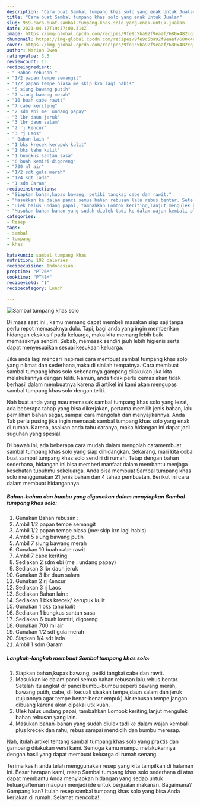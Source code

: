 ```yaml
---
description: "Cara buat Sambal tumpang khas solo yang enak Untuk Jualan"
title: "Cara buat Sambal tumpang khas solo yang enak Untuk Jualan"
slug: 959-cara-buat-sambal-tumpang-khas-solo-yang-enak-untuk-jualan
date: 2021-04-17T19:37:00.314Z
image: https://img-global.cpcdn.com/recipes/9fe9c5ba92f9eaaf/680x482cq70/sambal-tumpang-khas-solo-foto-resep-utama.jpg
thumbnail: https://img-global.cpcdn.com/recipes/9fe9c5ba92f9eaaf/680x482cq70/sambal-tumpang-khas-solo-foto-resep-utama.jpg
cover: https://img-global.cpcdn.com/recipes/9fe9c5ba92f9eaaf/680x482cq70/sambal-tumpang-khas-solo-foto-resep-utama.jpg
author: Marion Owen
ratingvalue: 3.5
reviewcount: 13
recipeingredient:
- " Bahan rebusan "
- "1/2 papan tempe semangit"
- "1/2 papan tempe biasa me skip krn lagi habis"
- "5 siung bawang putih"
- "7 siung bawang merah"
- "10 buah cabe rawit"
- "7 cabe keriting"
- "2 sdm ebi me  undang papay"
- "3 lbr daun jeruk"
- "3 lbr daun salam"
- "2 rj Kencur"
- "3 rj Laos"
- " Bahan lain "
- "1 bks krecek kerupuk kulit"
- "1 bks tahu kulit"
- "1 bungkus santan sasa"
- "6 buah kemiri digoreng"
- "700 ml air"
- "1/2 sdt gula merah"
- "1/4 sdt lada"
- "1 sdm Garam"
recipeinstructions:
- "Siapkan bahan,kupas bawang, petiki tangkai cabe dan rawit."
- "Masukkan ke dalam panci semua bahan rebusan lalu rebus bentar. Setelah itu angkat dr panci bumbu-bumbu seperti bawang merah, bawang putih, cabe, dll kecuali sisakan tempe,daun salam dan jeruk (tujuannya agar tempe benar-benar empuk) Air rebusan tempe jangan dibuang karena akan dipakai utk kuah."
- "Ulek halus undang papai, tambahkan Lombok keriting,lanjut mengulek bahan rebusan yang lain."
- "Masukan bahan-bahan yang sudah diulek tadi ke dalam wajan kembali plus krecek dan rahu, rebus sampai mendidih dan bumbu meresap."
categories:
- Resep
tags:
- sambal
- tumpang
- khas

katakunci: sambal tumpang khas 
nutrition: 192 calories
recipecuisine: Indonesian
preptime: "PT26M"
cooktime: "PT48M"
recipeyield: "1"
recipecategory: Lunch

---
```



![Sambal tumpang khas solo](https://img-global.cpcdn.com/recipes/9fe9c5ba92f9eaaf/680x482cq70/sambal-tumpang-khas-solo-foto-resep-utama.jpg)

Di masa  saat ini , kamu memang dapat membeli masakan siap saji tanpa perlu repot memasaknya dulu. Tapi, bagi anda yang ingin memberikan hidangan eksklusif pada keluarga, maka kita memang lebih baik memasaknya sendiri. Sebab, memasak sendiri jauh lebih higienis serta dapat menyesuaikan sesuai kesukaan keluarga.

Jika anda lagi mencari inspirasi cara membuat sambal tumpang khas solo yang nikmat dan sederhana,maka di sinilah tempatnya. Cara membuat sambal tumpang khas solo  sebenarnya gampang dilakukan jika kita melakukannya dengan teliti. Namun, anda tidak perlu cemas akan tidak berhasil dalam membuatnya 
karena di artikel ini kami akan mengupas sambal tumpang khas solo dengan teliti.  



Nah buat anda yang mau memasak sambal tumpang khas solo yang lezat, ada beberapa tahap yang bisa dikerjakan, pertama memilih jenis bahan, lalu pemilihan bahan segar, sampai cara mengolah dan menyajikannya. Anda Tak perlu pusing jika ingin memasak sambal tumpang khas solo yang enak di rumah. Karena, asalkan anda  tahu caranya, maka hidangan ini dapat jadi suguhan yang spesial.

Di bawah ini, ada beberapa cara mudah dalam mengolah caramembuat sambal tumpang khas solo yang siap dihidangkan. Sekarang, mari kita coba buat sambal tumpang khas solo sendiri di rumah. Tetap dengan bahan sederhana, hidangan ini bisa memberi manfaat dalam membantu menjaga kesehatan tubuhmu sekeluarga. Anda bisa membuat Sambal tumpang khas solo menggunakan 21 jenis bahan dan 4 tahap pembuatan. Berikut ini cara dalam membuat hidangannya.

<!--inarticleads1-->

##### Bahan-bahan dan bumbu yang digunakan dalam menyiapkan Sambal tumpang khas solo:

1. Gunakan  Bahan rebusan :
1. Ambil 1/2 papan tempe semangit
1. Ambil 1/2 papan tempe biasa (me: skip krn lagi habis)
1. Ambil 5 siung bawang putih
1. Ambil 7 siung bawang merah
1. Gunakan 10 buah cabe rawit
1. Ambil 7 cabe keriting
1. Sediakan 2 sdm ebi (me : undang papay)
1. Sediakan 3 lbr daun jeruk
1. Gunakan 3 lbr daun salam
1. Gunakan 2 rj Kencur
1. Sediakan 3 rj Laos
1. Sediakan  Bahan lain :
1. Sediakan 1 bks krecek/ kerupuk kulit
1. Gunakan 1 bks tahu kulit
1. Sediakan 1 bungkus santan sasa
1. Sediakan 6 buah kemiri, digoreng
1. Gunakan 700 ml air
1. Gunakan 1/2 sdt gula merah
1. Siapkan 1/4 sdt lada
1. Ambil 1 sdm Garam




<!--inarticleads2-->

##### Langkah-langkah membuat Sambal tumpang khas solo:

1. Siapkan bahan,kupas bawang, petiki tangkai cabe dan rawit.
1. Masukkan ke dalam panci semua bahan rebusan lalu rebus bentar. Setelah itu angkat dr panci bumbu-bumbu seperti bawang merah, bawang putih, cabe, dll kecuali sisakan tempe,daun salam dan jeruk (tujuannya agar tempe benar-benar empuk) Air rebusan tempe jangan dibuang karena akan dipakai utk kuah.
1. Ulek halus undang papai, tambahkan Lombok keriting,lanjut mengulek bahan rebusan yang lain.
1. Masukan bahan-bahan yang sudah diulek tadi ke dalam wajan kembali plus krecek dan rahu, rebus sampai mendidih dan bumbu meresap.




Nah, itulah artikel tentang  sambal tumpang khas solo  yang praktis dan gampang dilakukan versi kami. Semoga kamu mampu melakukannya dengan hasil yang dapat membuat keluarga di rumah senang. 

Terima kasih anda telah menggunakan resep yang kita tampilkan di halaman ini. Besar harapan kami, resep  Sambal tumpang khas solo sederhana di atas dapat membantu Anda menyiapkan hidangan yang sedap untuk keluarga/teman maupun menjadi ide untuk berjualan makanan. Bagaimana? Gampang kan? Itulah resep sambal tumpang khas solo yang bisa Anda kerjakan di rumah. Selamat mencoba!

